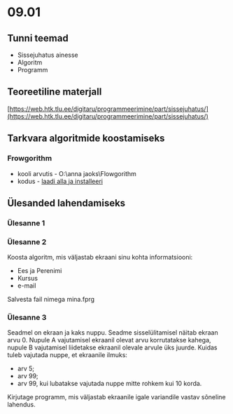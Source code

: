 # 09.01
## Tunni teemad
* Sissejuhatus ainesse
* Algoritm
* Programm
## Teoreetiline materjall
[https://web.htk.tlu.ee/digitaru/programmeerimine/part/sissejuhatus/](https://web.htk.tlu.ee/digitaru/programmeerimine/part/sissejuhatus/)
## Tarkvara algoritmide koostamiseks
### Frowgorithm
* kooli arvutis - O:\anna jaoks\Flowgorithm
* kodus - [laadi alla ja installeeri](http://www.flowgorithm.org/)
## Ülesanded lahendamiseks
### Ülesanne 1
### Ülesanne 2
Koosta algoritm, mis väljastab ekraani sinu kohta informatsiooni:
 * Ees ja Perenimi
 * Kursus
 * e-mail

Salvesta fail nimega mina.fprg
### Ülesanne 3
Seadmel on ekraan ja kaks nuppu. Seadme sisselülitamisel näitab ekraan arvu 0. Nupule A vajutamisel ekraanil olevat arvu korrutatakse kahega, nupule B vajutamisel liidetakse ekraanil olevale arvule üks juurde. Kuidas tuleb vajutada nuppe, et ekraanile ilmuks:

   * arv 5;
   * arv 99;
   * arv 99, kui lubatakse vajutada nuppe mitte rohkem kui 10 korda.

Kirjutage programm, mis väljastab ekraanile igale variandile vastav sõneline lahendus.